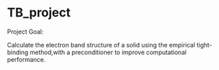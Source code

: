 # TB_project
Project Goal: <br />

Calculate the electron band structure of a solid using the empirical tight-binding method,with a preconditioner to improve computational performance.
